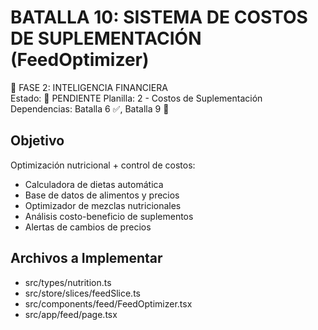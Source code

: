 # BATALLA 10: SISTEMA DE COSTOS DE SUPLEMENTACIÓN (FeedOptimizer)

🎯 FASE 2: INTELIGENCIA FINANCIERA  
Estado: 🔄 PENDIENTE
Planilla: 2 - Costos de Suplementación
Dependencias: Batalla 6 ✅, Batalla 9 🔄

## Objetivo
Optimización nutricional + control de costos:
- Calculadora de dietas automática
- Base de datos de alimentos y precios
- Optimizador de mezclas nutricionales
- Análisis costo-beneficio de suplementos
- Alertas de cambios de precios

## Archivos a Implementar
- src/types/nutrition.ts
- src/store/slices/feedSlice.ts
- src/components/feed/FeedOptimizer.tsx
- src/app/feed/page.tsx
